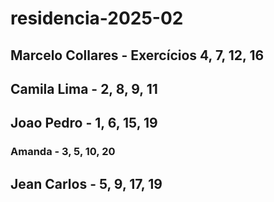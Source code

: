 # residencia-2025-02
## Marcelo Collares - Exercícios 4, 7, 12, 16
## Camila Lima - 2, 8, 9, 11
## Joao Pedro - 1, 6, 15, 19
### Amanda - 3, 5, 10, 20
## Jean Carlos - 5, 9, 17, 19
